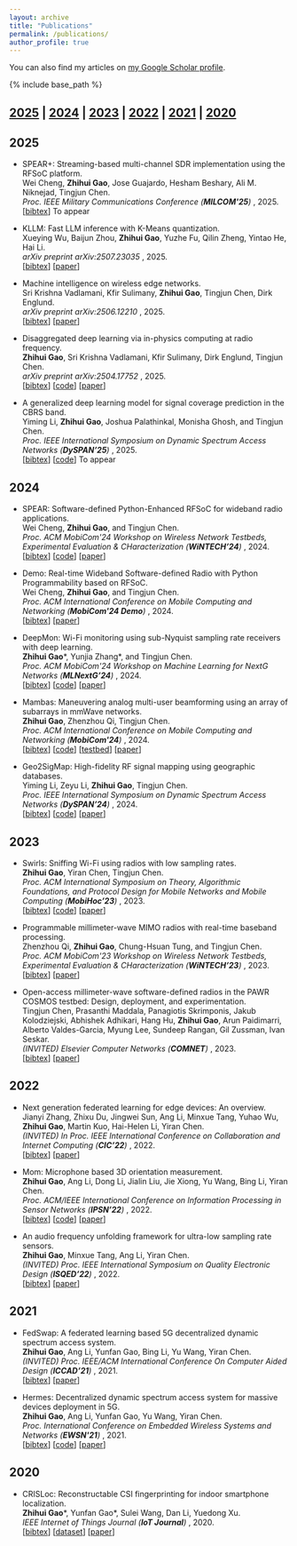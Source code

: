 ```yaml
---
layout: archive
title: "Publications"
permalink: /publications/
author_profile: true
---
```


You can also find my articles on
<a href="https://scholar.google.com/citations?hl=en&user=aDDBPo8AAAAJ">my Google Scholar profile</a>.

{% include base_path %}



## [2025](#year2025) | [2024](#year2024) | [2023](#year2023) | [2022](#year2022) | [2021](#year2021) | [2020](#year2020)



## <a name="year2025"></a> 2025

* SPEAR+: Streaming-based multi-channel SDR implementation using the RFSoC platform.<br>
  Wei Cheng, **Zhihui Gao**, Jose Guajardo, Hesham Beshary, Ali M. Niknejad, Tingjun Chen.<br>
  <i> Proc. IEEE Military Communications Conference (**MILCOM'25**) </i>, 2025.<br>
  [<a href="javascript:void(0)" onclick="(function(target, id) { if ($('#' + id).css('display') == 'block') { $('#' + id).hide('fast'); $(target).text('bibtex') } else { $('#' + id).show('fast'); $(target).text('bibtex▲') } })(this, 'bibtex-cheng2025spear');">bibtex</a>]
  To appear
  <div id="bibtex-cheng2025spear" style="display:none">
  <pre>
  @inproceedings{cheng2025spear,
    title={{SPEAR+}: Streaming-based multi-channel {SDR} implementation using the {RFSoC} platform},
    author={Cheng, Wei and Gao, Zhihui and Guajardo, Jose and Beshary, Hesham and Niknejad, Ali M. and Chen, Tingjun},
    booktitle={Proc. IEEE MILCOM'25},
    year={2025}
  }
  </pre>
  </div>

* KLLM: Fast LLM inference with K-Means quantization.<br>
  Xueying Wu, Baijun Zhou, **Zhihui Gao**, Yuzhe Fu, Qilin Zheng, Yintao He, Hai Li.<br>
  <i> arXiv preprint arXiv:2507.23035 </i>, 2025.<br>
  [<a href="javascript:void(0)" onclick="(function(target, id) { if ($('#' + id).css('display') == 'block') { $('#' + id).hide('fast'); $(target).text('bibtex') } else { $('#' + id).show('fast'); $(target).text('bibtex▲') } })(this, 'bibtex-wu2025kllm');">bibtex</a>]
  [[paper](https://arxiv.org/abs/2507.23035)]
  <!-- [[publisher](https://arxiv.org/abs/2507.23035)] -->
  <div id="bibtex-wu2025kllm" style="display:none">
  <pre>
    @article{wu2025kllm,
      title = {{KLLM}: Fast {LLM} inference with {K-Means} quantization},
      author = {Wu, Xueying and Zhou, Baijun and Gao, Zhihui and Fu, Yuzhe and Zheng, Qilin and He, Yintao and Li, Hai},
      journal = {arXiv preprint arXiv:2507.23035},
      year = {2025},
    }
  </pre>
  </div>

* Machine intelligence on wireless edge networks.<br>
  Sri Krishna Vadlamani, Kfir Sulimany, **Zhihui Gao**, Tingjun Chen, Dirk Englund.<br>
  <i> arXiv preprint arXiv:2506.12210 </i>, 2025.<br>
  [<a href="javascript:void(0)" onclick="(function(target, id) { if ($('#' + id).css('display') == 'block') { $('#' + id).hide('fast'); $(target).text('bibtex') } else { $('#' + id).show('fast'); $(target).text('bibtex▲') } })(this, 'bibtex-vadlamani2025machine');">bibtex</a>]
  [[paper](https://arxiv.org/abs/2506.12210)]
  <!-- [[publisher](https://arxiv.org/abs/2506.12210)] -->
  <div id="bibtex-vadlamani2025machine" style="display:none">
  <pre>
    @article{vadlamani2025machine,
      title = {Machine intelligence on wireless edge networks},
      author = {Vadlamani, Sri Krishna and Sulimany, Kfir and Gao, Zhihui and Chen, Tingjun and Englund, Dirk},
      journal = {arXiv preprint arXiv:2506.12210},
      year = {2025},
    }
  </pre>
  </div>

* Disaggregated deep learning via in-physics computing at radio frequency.<br>
  **Zhihui Gao**, Sri Krishna Vadlamani, Kfir Sulimany, Dirk Englund, Tingjun Chen.<br>
  <i> arXiv preprint arXiv:2504.17752 </i>, 2025.<br>
  [<a href="javascript:void(0)" onclick="(function(target, id) { if ($('#' + id).css('display') == 'block') { $('#' + id).hide('fast'); $(target).text('bibtex') } else { $('#' + id).show('fast'); $(target).text('bibtex▲') } })(this, 'bibtex-gao2025disaggregated');">bibtex</a>]
  [[code](https://github.com/functions-lab/WISE)]
  [[paper](https://arxiv.org/abs/2504.17752)]
  <!-- [[publisher](https://arxiv.org/abs/2504.17752)] -->
  <div id="bibtex-gao2025disaggregated" style="display:none">
  <pre>
    @article{gao2025disaggregated,
      title = {Disaggregated deep learning via in-physics computing at radio frequency},
      author = {Gao, Zhihui and Vadlamani, Sri Krishna and Sulimany, Kfir and Englund, Dirk and Chen, Tingjun},
      journal = {arXiv preprint arXiv:2504.17752},
      year = {2025},
    }
  </pre>
  </div>

* A generalized deep learning model for signal coverage prediction in the CBRS band.<br>
  Yiming Li, **Zhihui Gao**, Joshua Palathinkal, Monisha Ghosh, and Tingjun Chen.<br>
  <i> Proc. IEEE International Symposium on Dynamic Spectrum Access Networks (**DySPAN’25**) </i>, 2025.<br>
  [<a href="javascript:void(0)" onclick="(function(target, id) { if ($('#' + id).css('display') == 'block') { $('#' + id).hide('fast'); $(target).text('bibtex') } else { $('#' + id).show('fast'); $(target).text('bibtex▲') } })(this, 'bibtex-li2025a');">bibtex</a>]
  [[code](https://github.com/functions-lab/geo2sigmap)]
  To appear
  <div id="bibtex-li2025a" style="display:none">
  <pre>
  @inproceedings{li2025a,
    title={A generalized deep learning model for signal coverage prediction in the {CBRS} band},
    author={Li, Yiming and Gao, Zhihui and Palathinkal, Joshua and Ghosh, Monisha and Chen, Tingjun},
    booktitle={Proc. IEEE DySPAN'25},
    year={2025}
  }
  </pre>
  </div>

## <a name="year2024"></a> 2024

* SPEAR: Software-defined Python-Enhanced RFSoC for wideband radio applications.<br>
  Wei Cheng, **Zhihui Gao**, and Tingjun Chen.<br>
  <i> Proc. ACM MobiCom'24 Workshop on Wireless Network Testbeds, Experimental Evaluation & CHaracterization (**WiNTECH’24**) </i>, 2024.<br>
  [<a href="javascript:void(0)" onclick="(function(target, id) { if ($('#' + id).css('display') == 'block') { $('#' + id).hide('fast'); $(target).text('bibtex') } else { $('#' + id).show('fast'); $(target).text('bibtex▲') } })(this, 'bibtex-cheng2024spear');">bibtex</a>]
  [[code](https://github.com/functions-lab/SPEAR)]
  [[paper](https://dl.acm.org/doi/pdf/10.1145/3636534.3697310)]
  <!-- [[publisher](https://dl.acm.org/doi/pdf/10.1145/3636534.3697310)] -->
  <div id="bibtex-cheng2024spear" style="display:none">
  <pre>
  @inproceedings{cheng2024spear,
    title={Spear: Software-defined Python-enhanced {RFSoC} for wideband radio applications},
    author={Cheng, Wei and Gao, Zhihui and Chen, Tingjun},
    booktitle={Proc. ACM WiNTECH’24},
    year={2024}
  }
  </pre>
  </div>

* Demo: Real-time Wideband Software-defined Radio with Python Programmability based on RFSoC.<br>
  Wei Cheng, **Zhihui Gao**, and Tingjun Chen.<br>
  <i> Proc. ACM International Conference on Mobile Computing and Networking (**MobiCom'24 Demo**) </i>, 2024.<br>
  [<a href="javascript:void(0)" onclick="(function(target, id) { if ($('#' + id).css('display') == 'block') { $('#' + id).hide('fast'); $(target).text('bibtex') } else { $('#' + id).show('fast'); $(target).text('bibtex▲') } })(this, 'bibtex-cheng2024real');">bibtex</a>]
  [[paper](https://dl.acm.org/doi/pdf/10.1145/3636534.3698855)]
  <!-- [[publisher](https://dl.acm.org/doi/pdf/10.1145/3636534.3698855)] -->
  <div id="bibtex-cheng2024real" style="display:none">
  <pre>
  @inproceedings{cheng2024real,
    title={Real-time wideband software-defined radio with Python programmability based on {RFSoC}},
    author={Cheng, Wei and Gao, Zhihui and Chen, Tingjun},
    booktitle={Proc. ACM MobiCom'24 Demo},
    year={2024}
  }
  </pre>
  </div>

* DeepMon: Wi-Fi monitoring using sub-Nyquist sampling rate receivers with deep learning.<br>
  **Zhihui Gao**\*, Yunjia Zhang\*, and Tingjun Chen.<br>
  <i> Proc. ACM MobiCom'24 Workshop on Machine Learning for NextG Networks (**MLNextG’24**) </i>, 2024.<br>
  [<a href="javascript:void(0)" onclick="(function(target, id) { if ($('#' + id).css('display') == 'block') { $('#' + id).hide('fast'); $(target).text('bibtex') } else { $('#' + id).show('fast'); $(target).text('bibtex▲') } })(this, 'bibtex-gao2024deepmon');">bibtex</a>]
  [[code](https://github.com/zhihuigao/MLNextG2024-DeepMon)]
  [[paper](https://dl.acm.org/doi/pdf/10.1145/3636534.3698250)]
  <!-- [[publisher](https://dl.acm.org/doi/10.1145/3636534.3649390)] -->
  <div id="bibtex-gao2024deepmon" style="display:none">
  <pre>
  @inproceedings{gao2024deepmon,
    title={DeepMon: {Wi-Fi} monitoring using sub-Nyquist sampling rate receivers with deep learning},
    author={Gao, Zhihui and Zhang, Yunjia and Chen, Tingjun},
    booktitle={Proc. ACM MLNextG'24},
    year={2024}
  }
  </pre>
  </div>

* Mambas: Maneuvering analog multi-user beamforming using an array of subarrays in mmWave networks.<br>
  **Zhihui Gao**, Zhenzhou Qi, Tingjun Chen.<br>
  <i> Proc. ACM International Conference on Mobile Computing and Networking (**MobiCom'24**) </i>, 2024.<br>
  [<a href="javascript:void(0)" onclick="(function(target, id) { if ($('#' + id).css('display') == 'block') { $('#' + id).hide('fast'); $(target).text('bibtex') } else { $('#' + id).show('fast'); $(target).text('bibtex▲') } })(this, 'bibtex-gao2024mambas');">bibtex</a>]
  [[code](https://github.com/functions-lab/MAMBAS-MobiCom2024)]
  [[testbed](https://wiki.cosmos-lab.org/wiki/Tutorials/Wireless/mmwavePaamLinkRate)]
  [[paper](https://dl.acm.org/doi/pdf/10.1145/3636534.3649390)]
  <!-- [[publisher](https://dl.acm.org/doi/10.1145/3636534.3649390)] -->
  <div id="bibtex-gao2024mambas" style="display:none">
  <pre>
  @inproceedings{gao2024mambas,
    title={Mambas: Maneuvering analog multi-user beamforming using an array of subarrays in {mmWave} networks},
    author={Gao, Zhihui and Qi, Zhenzhou and Chen, Tingjun},
    booktitle={Proc. ACM MobiCom'24},
    year={2024}
  }
  </pre>
  </div>

* Geo2SigMap: High-fidelity RF signal mapping using geographic databases.<br>
  Yiming Li, Zeyu Li, **Zhihui Gao**, Tingjun Chen.<br>
  <i> Proc. IEEE International Symposium on Dynamic Spectrum Access Networks (**DySPAN’24**) </i>, 2024.<br>
  [<a href="javascript:void(0)" onclick="(function(target, id) { if ($('#' + id).css('display') == 'block') { $('#' + id).hide('fast'); $(target).text('bibtex') } else { $('#' + id).show('fast'); $(target).text('bibtex▲') } })(this, 'bibtex-li2024geo2sigmap');">bibtex</a>]
  [[code](https://github.com/functions-lab/geo2sigmap)]
  [[paper](https://ieeexplore.ieee.org/document/10632773)]
  <!-- [[publisher](https://ieeexplore.ieee.org/document/10632773)] -->
  <div id="bibtex-li2024geo2sigmap" style="display:none">
  <pre>
  @inproceedings{li2024geo2sigmap,
    title={Geo2SigMap: High-fidelity {RF} signal mapping using geographic databases},
    author={Li, Yiming and Li, Zeyu and Gao, Zhihui and Chen, Tingjun},
    booktitle={Proc. IEEE DySPAN'24},
    year={2024}
  }
  </pre>
  </div>



## <a name="year2023"></a> 2023

* Swirls: Sniffing Wi-Fi using radios with low sampling rates.<br>
  **Zhihui Gao**, Yiran Chen, Tingjun Chen.<br>
  <i> Proc. ACM International Symposium on Theory, Algorithmic Foundations, and Protocol Design for Mobile Networks and Mobile Computing (**MobiHoc’23**) </i>, 2023.<br>
  [<a href="javascript:void(0)" onclick="(function(target, id) { if ($('#' + id).css('display') == 'block') { $('#' + id).hide('fast'); $(target).text('bibtex') } else { $('#' + id).show('fast'); $(target).text('bibtex▲') } })(this, 'bibtex-gao2023swirls');">bibtex</a>]
  [[code](https://github.com/functions-lab/SWIRLS-MobiHoc2023)]
  [[paper](https://dl.acm.org/doi/abs/10.1145/3565287.3610279)]
  <!-- [[publisher](https://dl.acm.org/doi/abs/10.1145/3565287.3610279)] -->
  <div id="bibtex-gao2023swirls" style="display:none">
  <pre>
  @inproceedings{gao2023swirls,
    title={Swirls: Sniffing {Wi-Fi} using radios with low sampling rates},
    author={Gao, Zhihui and Chen, Yiran and Chen, Tingjun},
    booktitle={Proc. ACM MobiHoc'23},
    year={2023}}
  }
  </pre>
  </div>

* Programmable millimeter-wave MIMO radios with real-time baseband processing.<br>
  Zhenzhou Qi, **Zhihui Gao**, Chung-Hsuan Tung, and Tingjun Chen.<br>
  <i> Proc. ACM MobiCom'23 Workshop on Wireless Network Testbeds, Experimental Evaluation & CHaracterization (**WiNTECH’23**) </i>, 2023.<br>
  [<a href="javascript:void(0)" onclick="(function(target, id) { if ($('#' + id).css('display') == 'block') { $('#' + id).hide('fast'); $(target).text('bibtex') } else { $('#' + id).show('fast'); $(target).text('bibtex▲') } })(this, 'bibtex-qi2023programmable');">bibtex</a>]
  [[paper](https://dl.acm.org/doi/10.1145/3615453.3616521)]
  <!-- [[publisher](https://dl.acm.org/doi/10.1145/3615453.3616521)] -->
  <div id="bibtex-qi2023programmable" style="display:none">
  <pre>
  @inproceedings{qi2023programmable,
    title={Programmable millimeter-wave {MIMO} radios with real-time baseband processing},
    author={Qi, Zhenzhou and Gao, Zhihui and Tung, Chung-Hsuan and Chen, Tingjun},
    booktitle={Proc. ACM WiNTECH’23},
    year={2023}
  }
  </pre>
  </div>

* Open-access millimeter-wave software-defined radios in the PAWR COSMOS testbed: Design, deployment, and experimentation.<br>
  Tingjun Chen, Prasanthi Maddala, Panagiotis Skrimponis, Jakub Kolodziejski, Abhishek Adhikari, Hang Hu, **Zhihui Gao**, Arun Paidimarri, Alberto Valdes-Garcia, Myung Lee, Sundeep Rangan, Gil Zussman, Ivan Seskar.<br>
  <i> (INVITED) Elsevier Computer Networks (**COMNET**) </i>, 2023.<br>
  [<a href="javascript:void(0)" onclick="(function(target, id) { if ($('#' + id).css('display') == 'block') { $('#' + id).hide('fast'); $(target).text('bibtex') } else { $('#' + id).show('fast'); $(target).text('bibtex▲') } })(this, 'bibtex-chen2023open');">bibtex</a>]
  [[paper](https://www.sciencedirect.com/science/article/abs/pii/S1389128623003675?via%3Dihub)]
  <!-- [[publisher](https://www.sciencedirect.com/science/article/abs/pii/S1389128623003675?via%3Dihub)] -->
  <div id="bibtex-chen2023open" style="display:none">
  <pre>
  @article{chen2023open,
    title={Open-access millimeter-wave software-defined radios in the {PAWR} {COSMOS} testbed: Design, deployment, and experimentation},
    author={Chen, Tingjun and Maddala, Prasanthi and Skrimponis, Panagiotis and Kolodziejski, Jakub and Adhikari, Abhishek and Hu, Hang and Gao, Zhihui and Paidimarri, Arun and Valdes-Garcia, Alberto and Lee, Myung and others},
    journal={Computer Networks},
    volume={234},
    pages={109922},
    year={2023},
    publisher={Elsevier}
  }
  </pre>
  </div>



## <a name="year2022"></a> 2022

* Next generation federated learning for edge devices: An overview.<br>
  Jianyi Zhang, Zhixu Du, Jingwei Sun, Ang Li, Minxue Tang, Yuhao Wu, **Zhihui Gao**, Martin Kuo, Hai-Helen Li, Yiran Chen.<br>
  <i>  (INVITED) In Proc. IEEE International Conference on Collaboration and Internet Computing (**CIC’22**) </i>, 2022.<br>
  [<a href="javascript:void(0)" onclick="(function(target, id) { if ($('#' + id).css('display') == 'block') { $('#' + id).hide('fast'); $(target).text('bibtex') } else { $('#' + id).show('fast'); $(target).text('bibtex▲') } })(this, 'bibtex-zhang2022next');">bibtex</a>]
  [[paper](https://ieeexplore.ieee.org/abstract/document/10061731)]
  <!-- [[publisher](https://ieeexplore.ieee.org/abstract/document/10061731)] -->
  <div id="bibtex-zhang2022next" style="display:none">
  <pre>
  @inproceedings{zhang2022next,
    title={Next generation federated learning for edge devices: An overview},
    author={Zhang, Jianyi and Du, Zhixu and Sun, Jingwei and Li, Ang and Tang, Minxue and Wu, Yuhao and Gao, Zhihui and Kuo, Martin and Li, Hai-Helen and Chen, Yiran},
    booktitle={Proc. IEEE CIC'22},
    year={2022}
  }
  </pre>
  </div>

* Mom: Microphone based 3D orientation measurement.<br>
  **Zhihui Gao**, Ang Li, Dong Li, Jialin Liu, Jie Xiong, Yu Wang, Bing Li, Yiran Chen.<br>
  <i> Proc. ACM/IEEE International Conference on Information Processing in Sensor Networks (**IPSN’22**) </i>, 2022.<br>
  [<a href="javascript:void(0)" onclick="(function(target, id) { if ($('#' + id).css('display') == 'block') { $('#' + id).hide('fast'); $(target).text('bibtex') } else { $('#' + id).show('fast'); $(target).text('bibtex▲') } })(this, 'bibtex-gao2022mom');">bibtex</a>]
  [[code](https://github.com/zhihuigao/IPSN2022-MOM)]
  [[paper](https://ieeexplore.ieee.org/abstract/document/9826109)]
  <!-- [[publisher](https://ieeexplore.ieee.org/abstract/document/9826109)] -->
  <div id="bibtex-gao2022mom" style="display:none">
  <pre>
  @inproceedings{gao2022mom,
    title={Mom: Microphone based {3D} orientation measurement},
    author={Gao, Zhihui and Li, Ang and Li, Dong and Liu, Jialin and Xiong, Jie and Wang, Yu and Li, Bing and Chen, Yiran},
    booktitle={Proc. ACM/IEEE IPSN'22},
    year={2022},
  }
  </pre>
  </div>

* An audio frequency unfolding framework for ultra-low sampling rate sensors.<br>
  **Zhihui Gao**, Minxue Tang, Ang Li, Yiran Chen.<br>
  <i> (INVITED) Proc. IEEE International Symposium on Quality Electronic Design (**ISQED’22**) </i>, 2022.<br>
  [<a href="javascript:void(0)" onclick="(function(target, id) { if ($('#' + id).css('display') == 'block') { $('#' + id).hide('fast'); $(target).text('bibtex') } else { $('#' + id).show('fast'); $(target).text('bibtex▲') } })(this, 'bibtex-gao2022audio');">bibtex</a>]
  [[paper](https://ieeexplore.ieee.org/document/9806149)]
  <!-- [[publisher](https://ieeexplore.ieee.org/document/9806149)] -->
  <div id="bibtex-gao2022audio" style="display:none">
  <pre>
  @inproceedings{gao2022audio,
    title={An audio frequency unfolding framework for ultra-low sampling rate sensors},
    author={Gao, Zhihui and Tang, Minxue and Li, Ang and Chen, Yiran},
    booktitle={Proc. IEEE ISQED'22},
    year={2022}
  }
  </pre>
  </div>



## <a name="year2021"></a> 2021

* FedSwap: A federated learning based 5G decentralized dynamic spectrum access system.<br>
  **Zhihui Gao**, Ang Li, Yunfan Gao, Bing Li, Yu Wang, Yiran Chen.<br>
  <i> (INVITED) Proc. IEEE/ACM International Conference On Computer Aided Design (**ICCAD’21**) </i>, 2021.<br>
  [<a href="javascript:void(0)" onclick="(function(target, id) { if ($('#' + id).css('display') == 'block') { $('#' + id).hide('fast'); $(target).text('bibtex') } else { $('#' + id).show('fast'); $(target).text('bibtex▲') } })(this, 'bibtex-gao2021fedswap');">bibtex</a>]
  [[paper](https://ieeexplore.ieee.org/document/9643496)]
  <!-- [[publisher](https://ieeexplore.ieee.org/document/9643496)] -->
  <div id="bibtex-gao2021fedswap" style="display:none">
  <pre>
  @inproceedings{gao2021fedswap,
    title={FedSwap: A federated learning based {5G} decentralized dynamic spectrum access system},
    author={Gao, Zhihui and Li, Ang and Gao, Yunfan and Li, Bing and Wang, Yu and Chen, Yiran},
    booktitle={IEEE/ACM ICCAD'21},
    year={2021},
  }
  </pre>
  </div>

* Hermes: Decentralized dynamic spectrum access system for massive devices deployment in 5G.<br>
  **Zhihui Gao**, Ang Li, Yunfan Gao, Yu Wang, Yiran Chen.<br>
  <i> Proc. International Conference on Embedded Wireless Systems and Networks (**EWSN'21**) </i>, 2021.<br>
  [<a href="javascript:void(0)" onclick="(function(target, id) { if ($('#' + id).css('display') == 'block') { $('#' + id).hide('fast'); $(target).text('bibtex') } else { $('#' + id).show('fast'); $(target).text('bibtex▲') } })(this, 'bibtex-gao2021hermes');">bibtex</a>]
  [[code](https://github.com/zhihuigao/EWSN2021-Hermes)]
  [[paper](https://dl.acm.org/doi/10.5555/3451271.3451273)]
  <!-- [[publisher](https://dl.acm.org/doi/10.5555/3451271.3451273)] -->
  <div id="bibtex-gao2021hermes" style="display:none">
  <pre>
  @inproceedings{gao2021hermes,
    title={Hermes: Decentralized dynamic spectrum access system for massive devices deployment in {5G}},
    author={Gao, Zhihui and Li, Ang and Gao, Yunfan and Wang, Yu and Chen, Yiran},
    booktitle={Proc. ACM EWSN'21},
    year={2021},
  }
  </pre>
  </div>



## <a name="year2020"></a> 2020

* CRISLoc: Reconstructable CSI fingerprinting for indoor smartphone localization.<br>
  **Zhihui Gao**\*, Yunfan Gao\*, Sulei Wang, Dan Li, Yuedong Xu.<br>
  <i> IEEE Internet of Things Journal (**IoT Journal**) </i>, 2020.<br>
  [<a href="javascript:void(0)" onclick="(function(target, id) { if ($('#' + id).css('display') == 'block') { $('#' + id).hide('fast'); $(target).text('bibtex') } else { $('#' + id).show('fast'); $(target).text('bibtex▲') } })(this, 'bibtex-gao2020crisloc');">bibtex</a>]
  [[dataset](https://github.com/zhihuigao/CRISLoc_dataset)]
  [[paper](https://ieeexplore.ieee.org/abstract/document/9187854)]
  <!-- [[publisher](https://ieeexplore.ieee.org/abstract/document/9187854)] -->
  <div id="bibtex-gao2020crisloc" style="display:none">
  <pre>
  @article{gao2020crisloc,
    title={CRISLoc: Reconstructable {CSI} fingerprinting for indoor smartphone localization},
    author={Gao, Zhihui and Gao, Yunfan and Wang, Sulei and Li, Dan and Xu, Yuedong},
    journal={IEEE Internet of Things Journal},
    volume={8},
    number={5},
    pages={3422--3437},
    year={2020},
    publisher={IEEE}
  }
  </pre>
  </div>
